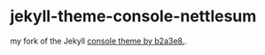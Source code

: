 # jekyll-theme-console-nettlesum

my fork of the Jekyll [console theme by b2a3e8.](https://github.com/b2a3e8/jekyll-theme-console).
